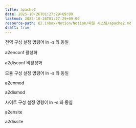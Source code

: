 ```yaml
---
title: apache2
date: 2025-10-26T01:27:29+09:00
lastmod: 2025-10-26T01:27:29+09:00
resource-path: 02.inbox/Notion/Notion/파일 시스템/apache2.md
draft: true
---
```

전역 구성 설정 명령어 ln -s 와 동일

a2enconf 활성화

a2disconf 비활성화

  

모듈 구성 설정 명령어 ln -s 와 동일

a2enmod

a2dismod

  

사이트 구성 설정 명령어 ln -s 와 동일

a2ensite

a2dissite